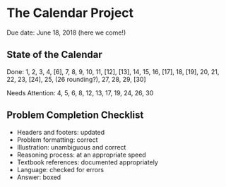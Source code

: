 # The Calendar Project

Due date: June 18, 2018 (here we come!)

## State of the Calendar

Done: 1, 2, 3, 4, [6], 7, 8, 9, 10, 11, [12], [13], 14, 15, 16, [17], 18, [19], 20, 21, 22, 23, [24], 25, (26 rounding?), 27, 28, 29, [30]

Needs Attention: 4, 5, 6, 8, 12, 13, 17, 19, 24, 26, 30

## Problem Completion Checklist

- Headers and footers: updated
- Problem formatting: correct
- Illustration: unambiguous and correct
- Reasoning process: at an appropriate speed
- Textbook references: documented appropriately
- Language: checked for errors
- Answer: boxed
